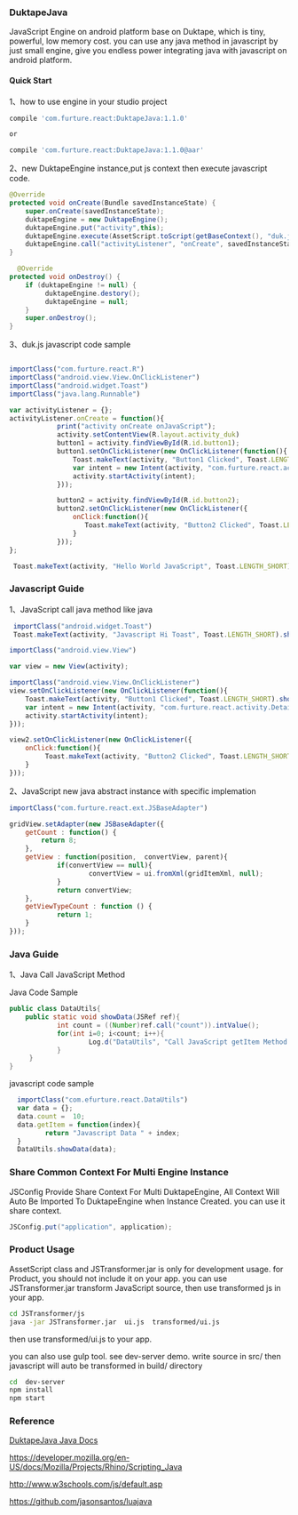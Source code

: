 ### DuktapeJava
JavaScript Engine on android platform base on Duktape, which is tiny, powerful, low memory cost. you can use any java method in javascript by just small engine, give you endless power integrating java with javascript on android platform.

#### Quick Start

1、how to use engine in your studio project

```bash
compile 'com.furture.react:DuktapeJava:1.1.0'

or

compile 'com.furture.react:DuktapeJava:1.1.0@aar'
```

2、new DuktapeEngine instance,put js context then execute javascript code.

```java
@Override
protected void onCreate(Bundle savedInstanceState) {
	super.onCreate(savedInstanceState);
	duktapeEngine = new DuktapeEngine();
	duktapeEngine.put("activity",this);
	duktapeEngine.execute(AssetScript.toScript(getBaseContext(), "duk.js"));
	duktapeEngine.call("activityListener", "onCreate", savedInstanceState);
}

  @Override
protected void onDestroy() {
	if (duktapeEngine != null) {
		 duktapeEngine.destory();
		 duktapeEngine = null;
	}
	super.onDestroy();
}

```

3、duk.js javascript code sample

```javascript

importClass("com.furture.react.R")
importClass("android.view.View.OnClickListener")
importClass("android.widget.Toast")
importClass("java.lang.Runnable")

var activityListener = {};
activityListener.onCreate = function(){
			print("activity onCreate onJavaScript");
			activity.setContentView(R.layout.activity_duk)
			button1 = activity.findViewById(R.id.button1);
			button1.setOnClickListener(new OnClickListener(function(){
				Toast.makeText(activity, "Button1 Clicked", Toast.LENGTH_SHORT).show();
				var intent = new Intent(activity, "com.furture.react.activity.DetailActivity");
				activity.startActivity(intent);
			}));

			button2 = activity.findViewById(R.id.button2);
			button2.setOnClickListener(new OnClickListener({
				onClick:function(){
				   Toast.makeText(activity, "Button2 Clicked", Toast.LENGTH_SHORT).show();
				}
			}));
};

 Toast.makeText(activity, "Hello World JavaScript", Toast.LENGTH_SHORT).show();

```
### Javascript Guide

1、JavaScript call java method like java

```javascript
 importClass("android.widget.Toast")
 Toast.makeText(activity, "Javascript Hi Toast", Toast.LENGTH_SHORT).show();
```

```javascript
importClass("android.view.View")

var view = new View(activity);
```

```javascript
importClass("android.view.View.OnClickListener")
view.setOnClickListener(new OnClickListener(function(){
	Toast.makeText(activity, "Button1 Clicked", Toast.LENGTH_SHORT).show();
	var intent = new Intent(activity, "com.furture.react.activity.DetailActivity");
	activity.startActivity(intent);
}));

view2.setOnClickListener(new OnClickListener({
	onClick:function(){
		 Toast.makeText(activity, "Button2 Clicked", Toast.LENGTH_SHORT).show();
	}
}));
```

2、JavaScript new java abstract instance with specific implemation

```javascript
importClass("com.furture.react.ext.JSBaseAdapter")

gridView.setAdapter(new JSBaseAdapter({
	getCount : function() {
		return 8;
	},
	getView : function(position,  convertView, parent){
			if(convertView == null){
					convertView = ui.fromXml(gridItemXml, null);
			}
			return convertView;
	},
	getViewTypeCount : function () {
			return 1;
	}
}));
```

### Java Guide

1、Java Call JavaScript Method

Java Code Sample   

```java
public class DataUtils{
	public static void showData(JSRef ref){
			int count = ((Number)ref.call("count")).intValue();
			for(int i=0; i<count; i++){
					Log.d("DataUtils", "Call JavaScript getItem Method :  " + ref.call("getItem", i));
			}
	 }
}   
```
javascript code sample
```javascript
  importClass("com.efurture.react.DataUtils")
  var data = {};
  data.count =  10;
  data.getItem = function(index){
         return "Javascript Data " + index;
  }
  DataUtils.showData(data);
```

### Share Common Context For Multi Engine Instance

JSConfig Provide Share Context For Multi DuktapeEngine, All Context Will Auto Be Imported To DuktapeEngine when Instance Created. you can use it share context.

```java
JSConfig.put("application", application);
```

### Product Usage

  AssetScript class and JSTransformer.jar is only for development usage. for Product, you should not include it on your app. you can use JSTransformer.jar transform JavaScript source, then use transformed js in your app.

```bash
cd JSTransformer/js
java -jar JSTransformer.jar  ui.js  transformed/ui.js
```
   then use transformed/ui.js to your app.

   you can also use gulp tool. see dev-server demo.  write source in src/
   then javascript will auto be transformed in build/ directory

```bash
cd  dev-server
npm install
npm start
```


### Reference

<a href="http://gubaojian.github.io/DuktapeJava/javadoc/">DuktapeJava Java Docs</a>

<a href="https://developer.mozilla.org/en-US/docs/Mozilla/Projects/Rhino/Scripting_Java">https://developer.mozilla.org/en-US/docs/Mozilla/Projects/Rhino/Scripting_Java</a>

<a href="http://www.w3schools.com/js/default.asp">http://www.w3schools.com/js/default.asp</a>


<a href="https://github.com/jasonsantos/luajava">https://github.com/jasonsantos/luajava</a>
